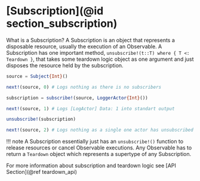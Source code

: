 # [Subscription](@id section_subscription)


What is a Subscription? A Subscription is an object that represents a disposable resource, usually the execution of an Observable. A Subscription has one important method, `unsubscribe!(t::T) where { T <: Teardown }`, that takes some teardown logic object as one argument and just disposes the resource held by the subscription.

```julia
source = Subject{Int}()

next!(source, 0) # Logs nothing as there is no subscribers

subscription = subscribe!(source, LoggerActor{Int}())

next!(source, 1) # Logs [LogActor] Data: 1 into standart output

unsubscribe!(subscription)

next!(source, 2) # Logs nothing as a single one actor has unsubscribed
```

!!! note
    A Subscription essentially just has an `unsubscribe!()` function to release resources or cancel Observable executions. Any Observable has to return a `Teardown` object which represents a supertype of any Subscription.

For more information about subscription and teardown logic see [API Section](@ref teardown_api)
